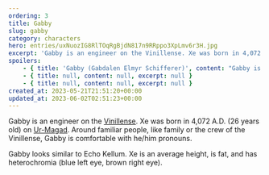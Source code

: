```yaml
---
ordering: 3
title: Gabby
slug: gabby
category: characters
hero: entries/uxNuozIG8RlTOqRgBjdN817n9RRppo3XpLmv6r3H.jpg
excerpt: 'Gabby is an engineer on the Vinillense. Xe was born in 4,072 A.D. (26 years old) on Ur-Magad. Around...'
spoilers:
    - { title: 'Gabby (Gabdalen Elmyr Schifferer)', content: "Gabby is an engineer on the [Vinillense](/category/spaceships/vinillense). Xe was born in 4,072 A.D. (26 years old) on [Ur-Magad](/category/planets-cities/ur-magad). Around familiar people, like family or the crew of the Vinillense, Gabby is comfortable with he/him pronouns. Gabby is married to [Yanza](/category/characters/yanza).\r\n\r\nGabby looks similar to Echo Kellum. Xe is an average height, is fat, and has heterochromia (blue left eye, brown right eye).\r\n\r\n**Pronunciation:**\r\n- gab’ duh len\r\n- ell meer’\r\n- she’ fur er", excerpt: 'Gabby is an engineer on the Vinillense. Xe was born in 4,072 A.D. (26 years old) on Ur-Magad. Around...' }
    - { title: null, content: null, excerpt: null }
    - { title: null, content: null, excerpt: null }
created_at: 2023-05-21T21:51:20+00:00
updated_at: 2023-06-02T02:51:23+00:00
---
```

Gabby is an engineer on the [Vinillense](/category/spaceships/vinillense). Xe was born in 4,072 A.D. (26 years old) on [Ur-Magad](/category/planets-cities/ur-magad). Around familiar people, like family or the crew of the Vinillense, Gabby is comfortable with he/him pronouns.

Gabby looks similar to Echo Kellum. Xe is an average height, is fat, and has heterochromia (blue left eye, brown right eye).